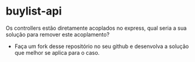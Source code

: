 # buylist-api

Os controllers estão diretamente acoplados no express, qual seria a sua solução para remover este acoplamento? 
* Faça um fork desse repositório no seu github e desenvolva a solução que melhor se aplica para o caso.
